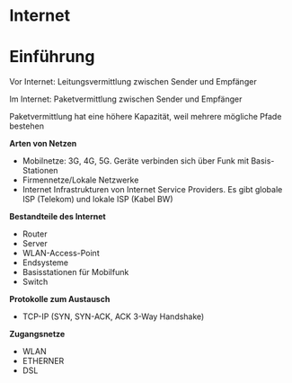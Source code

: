 # **Internet**
# Einführung
Vor Internet: Leitungsvermittlung zwischen Sender und Empfänger

Im Internet: Paketvermittlung zwischen Sender und Empfänger

Paketvermittlung hat eine höhere Kapazität, weil mehrere mögliche Pfade bestehen

**Arten von Netzen**
- Mobilnetze: 3G, 4G, 5G. Geräte verbinden sich über Funk mit Basis-Stationen
- Firmennetze/Lokale Netzwerke
- Internet Infrastrukturen von Internet Service Providers. Es gibt globale ISP (Telekom) und lokale ISP (Kabel BW)

**Bestandteile des Internet**
- Router
- Server
- WLAN-Access-Point
- Endsysteme
- Basisstationen für Mobilfunk
- Switch

**Protokolle zum Austausch**
- TCP-IP (SYN, SYN-ACK, ACK 3-Way Handshake)

**Zugangsnetze**
- WLAN
- ETHERNER
- DSL